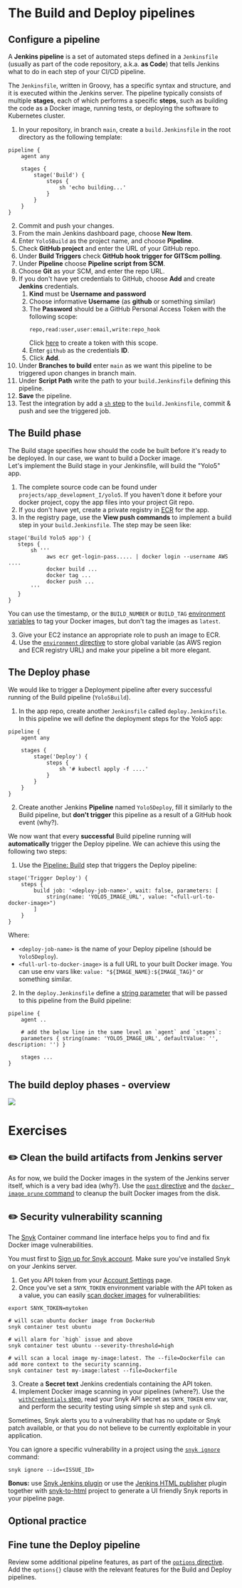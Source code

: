 # The Build and Deploy pipelines

## Configure a pipeline

A **Jenkins pipeline** is a set of automated steps defined in a `Jenkinsfile` (usually as part of the code repository, a.k.a. **as Code**) that tells Jenkins what to do in each step of your CI/CD pipeline. 

The `Jenkinsfile`, written in Groovy, has a specific syntax and structure, and it is executed within the Jenkins server.
The pipeline typically consists of multiple **stages**, each of which performs a specific **steps**, such as building the code as a Docker image, running tests, or deploying the software to Kubernetes cluster.

1. In your repository, in branch `main`, create a `build.Jenkinsfile` in the root directory as the following template:

```text
pipeline {
    agent any

    stages {
        stage('Build') {
            steps {
                sh 'echo building...'
            }
        }
    }
}
```

2. Commit and push your changes.
3. From the main Jenkins dashboard page, choose **New Item**.
4. Enter `Yolo5Build` as the project name, and choose **Pipeline**.
5. Check **GitHub project** and enter the URL of your GitHub repo.
6. Under **Build Triggers** check **GitHub hook trigger for GITScm polling**.
7. Under **Pipeline** choose **Pipeline script from SCM**.
8. Choose **Git** as your SCM, and enter the repo URL.
9. If you don't have yet credentials to GitHub, choose **Add** and create **Jenkins** credentials.
   1. **Kind** must be **Username and password**
   2. Choose informative **Username** (as **github** or something similar)
   3. The **Password** should be a GitHub Personal Access Token with the following scope:
      ```text
      repo,read:user,user:email,write:repo_hook
      ```
      Click [here](https://github.com/settings/tokens/new?scopes=repo,read:user,user:email,write:repo_hook) to create a token with this scope.
   4. Enter `github` as the credentials **ID**.
   5. Click **Add**.
10. Under **Branches to build** enter `main` as we want this pipeline to be triggered upon changes in branch main.
11. Under **Script Path** write the path to your `build.Jenkinsfile` defining this pipeline.
12. **Save** the pipeline.
13. Test the integration by add a [`sh` step](https://www.jenkins.io/doc/pipeline/tour/running-multiple-steps/#linux-bsd-and-mac-os) to the `build.Jenkinsfile`, commit & push and see the triggered job.

## The Build phase

The Build stage specifies how should the code be built before it's ready to be deployed. In our case, we want to build a Docker image.  
Let's implement the Build stage in your Jenkinsfile, will build the "Yolo5" app. 

1. The complete source code can be found under `projects/app_development_I/yolo5`. If you haven't done it before your docker project, copy the app files into your project Git repo.
2. If you don't have yet, create a private registry in [ECR](https://console.aws.amazon.com/ecr/repositories) for the app.
3. In the registry page, use the **View push commands** to implement a build step in your `build.Jenkinsfile`. The step may be seen like:

```text
stage('Build Yolo5 app') {
   steps {
       sh '''
            aws ecr get-login-pass..... | docker login --username AWS ....
            docker build ...
            docker tag ...
            docker push ...
       '''
   }
}
```

You can use the timestamp, or the `BUILD_NUMBER` or `BUILD_TAG` [environment variables](https://www.jenkins.io/doc/book/pipeline/jenkinsfile/#using-environment-variables) to tag your Docker images, but don't tag the images as `latest`.

3. Give your EC2 instance an appropriate role to push an image to ECR.
4. Use the [`environment` directive](https://www.jenkins.io/doc/book/pipeline/syntax/#environment) to store global variable (as AWS region and ECR registry URL) and make your pipeline a bit more elegant. 


## The Deploy phase

We would like to trigger a Deployment pipeline after every successful running of the Build pipeline (`Yolo5Build`).

1. In the app repo, create another `Jenkinsfile` called `deploy.Jenkinsfile`. In this pipeline we will define the deployment steps for the Yolo5 app:
```shell
pipeline {
    agent any
    
    stages {
        stage('Deploy') {
            steps {
                sh '# kubectl apply -f ....'
            }
        }
    }
}
``` 

2. Create another Jenkins **Pipeline** named `Yolo5Deploy`, fill it similarly to the Build pipeline, but **don't trigger** this pipeline as a result of a GitHub hook event (why?).

We now want that every **successful** Build pipeline running will **automatically** trigger the Deploy pipeline. We can achieve this using the following two steps: 

1. Use the [Pipeline: Build](https://www.jenkins.io/doc/pipeline/steps/pipeline-build-step/) step that triggers the Deploy pipeline:
```text
stage('Trigger Deploy') {
    steps {
        build job: '<deploy-job-name>', wait: false, parameters: [
            string(name: 'YOLO5_IMAGE_URL', value: "<full-url-to-docker-image>")
        ]
    }
}
```

Where:
- `<deploy-job-name>` is the name of your Deploy pipeline (should be `Yolo5Deploy`).
- `<full-url-to-docker-image>` is a full URL to your built Docker image. You can use env vars like: `value: "${IMAGE_NAME}:${IMAGE_TAG}"` or something similar.

2. In the `deploy.Jenkinsfile` define a [string parameter](https://www.jenkins.io/doc/book/pipeline/syntax/#parameters) that will be passed to this pipeline from the Build pipeline:
```shell
pipeline {
    agent ..
    
    # add the below line in the same level an `agent` and `stages`:
    parameters { string(name: 'YOLO5_IMAGE_URL', defaultValue: '', description: '') }

    stages ...
}
```

## The build deploy phases - overview

![](../.img/build-deploy.png)

# Exercises 

## :pencil2:  Clean the build artifacts from Jenkins server

As for now, we build the Docker images in the system of the Jenkins server itself, which is a very bad idea (why?).
Use the [`post` directive](https://www.jenkins.io/doc/book/pipeline/syntax/#post) and the [`docker image prune` command](https://docs.docker.com/config/pruning/#prune-images) to cleanup the built Docker images from the disk. 

## :pencil2: Security vulnerability scanning

The [Snyk](https://docs.snyk.io/products/snyk-container/snyk-cli-for-container-security) Container command line interface helps you to find and fix Docker image vulnerabilities.

You must first to [Sign up for Snyk account](https://docs.snyk.io/getting-started/create-a-snyk-account).
Make sure you've installed Snyk on your Jenkins server.

1. Get you API token from your [Account Settings](https://app.snyk.io/account) page.
2. Once you've set a `SNYK_TOKEN` environment variable with the API token as a value, you can easily [scan docker images](https://docs.snyk.io/products/snyk-container) for vulnerabilities:
```shell
export SNYK_TOKEN=mytoken

# will scan ubuntu docker image from DockerHub
snyk container test ubuntu 

# will alarm for `high` issue and above 
snyk container test ubuntu --severity-threshold=high

# will scan a local image my-image:latest. The --file=Dockerfile can add more context to the security scanning. 
snyk container test my-image:latest --file=Dockerfile
```

3. Create a **Secret text** Jenkins credentials containing the API token.
4. Implement Docker image scanning in your pipelines (where?). Use the [`withCredentials` step](https://www.jenkins.io/doc/pipeline/steps/credentials-binding/), read your Snyk API secret as `SNYK_TOKEN` env var, and perform the security testing using simple `sh` step and `synk` cli.

Sometimes, Snyk alerts you to a vulnerability that has no update or Snyk patch available, or that you do not believe to be currently exploitable in your application.

You can ignore a specific vulnerability in a project using the [`snyk ignore`](https://docs.snyk.io/snyk-cli/test-for-vulnerabilities/ignore-vulnerabilities-using-snyk-cli) command:

```text
snyk ignore --id=<ISSUE_ID>
```

**Bonus:** use [Snyk Jenkins plugin](https://docs.snyk.io/integrations/ci-cd-integrations/jenkins-integration-overview) or use the [Jenkins HTML publisher](https://plugins.jenkins.io/htmlpublisher/) plugin together with [snyk-to-html](https://github.com/snyk/snyk-to-html) project to generate a UI friendly Snyk reports in your pipeline page.

## Optional practice

## Fine tune the Deploy pipeline

Review some additional pipeline features, as part of the [`options` directive](https://www.jenkins.io/doc/book/pipeline/syntax/#options). Add the `options{}` clause with the relevant features for the Build and Deploy pipelines.
